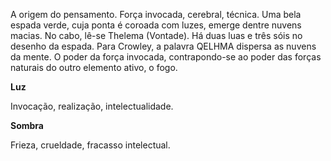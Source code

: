 A origem do pensamento. Força invocada, cerebral, técnica. Uma bela espada
verde, cuja ponta é coroada com luzes, emerge dentre nuvens macias. No cabo,
lê-se Thelema (Vontade). Há duas luas e três sóis no desenho da espada. Para
Crowley, a palavra QELHMA dispersa as nuvens da mente. O poder da força
invocada, contrapondo-se ao poder das forças naturais do outro elemento ativo,
o fogo.

**Luz**

Invocação, realização, intelectualidade.

**Sombra**

Frieza, crueldade, fracasso intelectual.

